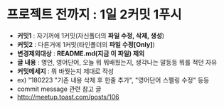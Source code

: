 # 프로젝트 전까지 : 1일 2커밋 1푸시
- **커밋1** : 자기꺼에 1커밋(자신폴더의 **파일 수정, 삭제, 생성**)
- **커밋2** : 다른거에 1커밋(타인폴더의 **파일 수정[Only]**)
- **변경제외대상** : **README.md(지금 이 파일) 제외**
- **글 내용** : 명언, 영어단어, 오늘 뭐 뭐배웠는지, 생각나는 말등등 뭐를 적던 자유
- **커밋메세지** : 뭐 바꿧는지 제대로 작성
- ex) "180223 "기존 내용 삭제 후 한줄 추가", "영어단어 스펠링 수정" 등등
- commit message 관련 참고 글
- http://meetup.toast.com/posts/106
